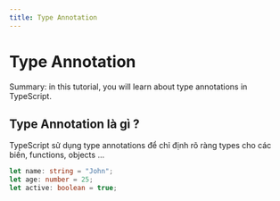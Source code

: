 ```yaml
---
title: Type Annotation
---
```


# Type Annotation

Summary: in this tutorial, you will learn about type annotations in TypeScript.

## Type Annotation là gì ?

TypeScript sử dụng type annotations để chỉ định rõ ràng types cho các biến, functions, objects ...

```ts
let name: string = "John";
let age: number = 25;
let active: boolean = true;
```
